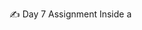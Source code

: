 ✍️ Day 7 Assignment
Inside a <script> tag:

Create an array called fruits with 5 fruits:


let fruits = ["apple", "banana", "orange", "grape", "mango"];
Print:

The first fruit

The length of the array

Add a new fruit using push()

Remove the last fruit using pop()

Check if "banana" is in the list
